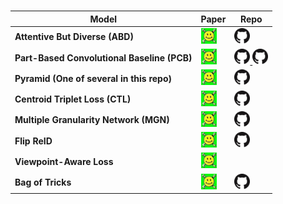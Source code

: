 <!-- Paper: <a href="" target="_blank"> <img src="arxiv.jpg" width="25" height="25"> </a>
 Repo: <a href="" target="_blank"> <img src="GitHub-Mark-32px.png" width="25" height="25"> </a> -->
# 
| Model 	| Paper 	| Repo 	|
|-------	|-------	|------	|
|**Attentive But Diverse (ABD)** |<a href="https://arxiv.org/pdf/1908.01114.pdf" target="_blank"> <img src="arxiv.jpg" width="25" height="25"> </a> |<a href="https://github.com/VITA-Group/ABD-Net" target="_blank"> <img src="GitHub-Mark-32px.png" width="25" height="25"> </a> </br>|
|**Part-Based Convolutional Baseline (PCB)**|<a href="https://arxiv.org/pdf/1711.09349.pdf" target="_blank"> <img src="arxiv.jpg" width="25" height="25"> </a>|<a href="https://github.com/wangguanan/Pytorch-Person-ReID-Baseline-PCB-Beyond-Part-Modelst" target="_blank"> <img src="GitHub-Mark-32px.png" width="25" height="25"> </a> <a href="https://github.com/syfafterzy/PCB_RPP_for_reID" target="_blank"> <img src="GitHub-Mark-32px.png" width="25" height="25"> </a>|
|**Pyramid (One of several in this repo)**|<a href="https://arxiv.org/pdf/1810.12193.pdf" target="_blank"> <img src="arxiv.jpg" width="25" height="25"> </a>| <a href="https://github.com/TencentYoutuResearch/PersonReID-YouReID" target="_blank"> <img src="GitHub-Mark-32px.png" width="25" height="25"> </a>|
|**Centroid Triplet Loss (CTL)**|<a href="https://arxiv.org/pdf/2104.13643.pdf" target="_blank"> <img src="arxiv.jpg" width="25" height="25"> </a>|<a href="https://github.com/lannguyen0910/deep-efficient-person-reid" target="_blank"> <img src="GitHub-Mark-32px.png" width="25" height="25"> </a>|
|**Multiple Granularity Network (MGN)**|<a href="https://arxiv.org/pdf/1804.01438v1.pdf" target="_blank"> <img src="arxiv.jpg" width="25" height="25"> </a>|<a href="https://github.com/seathiefwang/MGN-pytorch" target="_blank"> <img src="GitHub-Mark-32px.png" width="25" height="25"> </a>|
|**Flip ReID**|<a href="https://arxiv.org/pdf/2105.05639.pdf" target="_blank"> <img src="arxiv.jpg" width="25" height="25">|<a href="https://github.com/nixingyang/FlipReID" target="_blank"> <img src="GitHub-Mark-32px.png" width="25" height="25">|
|**Viewpoint-Aware Loss**|<a href="https://arxiv.org/pdf/1912.01300.pdf" target="_blank"> <img src="arxiv.jpg" width="25" height="25"> </a>||
|**Bag of Tricks**|<a href="https://arxiv.org/pdf/1903.07071.pdf" target="_blank"> <img src="arxiv.jpg" width="25" height="25"> </a>|<a href="https://github.com/michuanhaohao/reid-strong-baseline" target="_blank"> <img src="GitHub-Mark-32px.png" width="25" height="25"> </a>|



